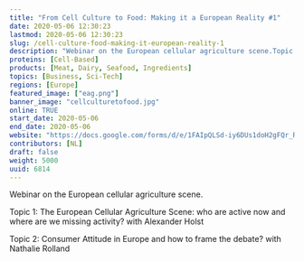 ```yaml
---
title: "From Cell Culture to Food: Making it a European Reality #1"
date: 2020-05-06 12:30:23
lastmod: 2020-05-06 12:30:23
slug: /cell-culture-food-making-it-european-reality-1
description: "Webinar on the European cellular agriculture scene.Topic 1: The European Cellular Agriculture Scene: who are active now and where are we missing activity? with Alexander HolstTopic 2: Consumer Attitude in Europe and how to frame the debate? with Nathalie Rolland"
proteins: [Cell-Based]
products: [Meat, Dairy, Seafood, Ingredients]
topics: [Business, Sci-Tech]
regions: [Europe]
featured_image: ["eag.png"]
banner_image: "cellculturetofood.jpg"
online: TRUE
start_date: 2020-05-06
end_date: 2020-05-06
website: "https://docs.google.com/forms/d/e/1FAIpQLSd-iy6DUs1doH2gFQr_R1jw9sdCwmTqopZm8WRyT2BCNBsCWg/viewform"
contributors: [NL]
draft: false
weight: 5000
uuid: 6814
---
```

<p>Webinar on the European cellular agriculture scene.</p>
<p>Topic 1: The European Cellular Agriculture Scene: who are active now and where are we missing activity? with Alexander Holst</p>
<p>Topic 2: Consumer Attitude in Europe and how to frame the debate? with Nathalie Rolland</p>
